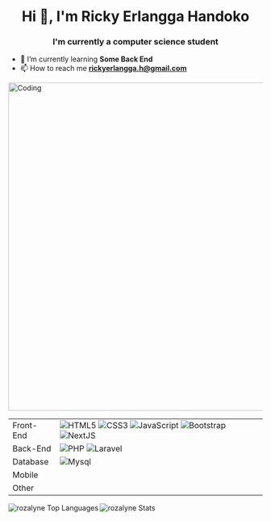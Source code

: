 <h1 align="center">Hi 👋, I'm Ricky Erlangga Handoko</h1>
<h3 align="center">I'm currently a computer science student</h3>

- 🌱 I’m currently learning **Some Back End**
- 📫 How to reach me **rickyerlangga.h@gmail.com**

<table>
  <img align="center" alt="Coding" width="650" src="https://preview.redd.it/bocchi-the-rock-profile-banners-v0-5xwplx9pz58a1.jpg?width=1080&crop=smart&auto=webp&s=9db259750d54d25cff22333828352b7b5e9707b3">
	<tr>
		<td>Front-End</td>
		<td>
			<img alt="HTML5" src="https://img.shields.io/badge/HTML5-E34F26.svg?style=flat&logo=HTML5&logoColor=white">
			<img alt="CSS3" src="https://img.shields.io/badge/CSS3-1572B6.svg?style=flat&logo=CSS3&logoColor=white">
			<img alt="JavaScript" src="https://img.shields.io/badge/JavaScript-F7DF1E?style=for-the-badge&logo=javascript&logoColor=black">
			<img alt="Bootstrap" src="https://img.shields.io/badge/-Bootstrap-blueviolet?logo=bootstrap&logoColor=white">
			<img alt="NextJS" src="https://img.shields.io/badge/-NextJS-critical?logo=nextdotjs&logoColor=white">
		</td>
	</tr>
	<tr>
		<td>Back-End</td>
		<td>
			<img alt="PHP" src="https://img.shields.io/badge/PHP-777BB4.svg?style=flat&logo=PHP&logoColor=white">
			<img alt="Laravel" src="https://img.shields.io/badge/Laravel-FF2D20.svg?style=flat&logo=Laravel&logoColor=white">
		</td>
	</tr>
	<tr>
		<td>Database</td>
		<td>
			<img alt="Mysql" src="https://img.shields.io/badge/-Mysql-blue?style=flat&logo=mysql&logoColor=white">
		</td>
	</tr>
	<tr>
		<td>Mobile</td>
		<td>
		</td>
	</tr>
	<tr>
		<td>Other</td>
    <td></td>
	</tr>
</table>
  <p><img align="left" alt="rozalyne Top Languages" src="https://github-readme-stats.vercel.app/api/top-langs/?username=rozalyne&show_icons=true&locale=en&layout=compact" /></p>
  <p><img alt="rozalyne Stats" src="https://github-readme-stats.vercel.app/api?username=rozalyne&show_icons=true&locale=en" /> </p>



